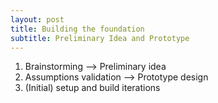 ```yaml
---
layout: post
title: Building the foundation
subtitle: Preliminary Idea and Prototype
---
```


1. Brainstorming --> Preliminary idea
2. Assumptions validation --> Prototype design
3. (Initial) setup and build iterations
